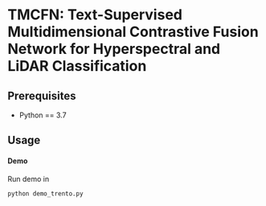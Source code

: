 # TMCFN: Text-Supervised Multidimensional Contrastive Fusion Network for Hyperspectral and LiDAR Classification

## Prerequisites

* Python == 3.7

## Usage

#### Demo

Run demo in

```
python demo_trento.py
```
